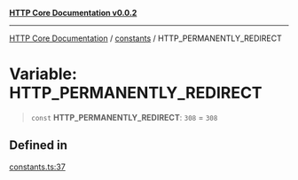 [**HTTP Core Documentation v0.0.2**](../../README.md)

***

[HTTP Core Documentation](../../modules.md) / [constants](../README.md) / HTTP\_PERMANENTLY\_REDIRECT

# Variable: HTTP\_PERMANENTLY\_REDIRECT

> `const` **HTTP\_PERMANENTLY\_REDIRECT**: `308` = `308`

## Defined in

[constants.ts:37](https://github.com/stonemjs/http-core/blob/ed7c2187bd85b6877da7cd9f8c94448716446e07/src/constants.ts#L37)
